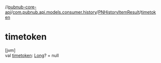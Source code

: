 //[pubnub-core-api](../../../index.md)/[com.pubnub.api.models.consumer.history](../index.md)/[PNHistoryItemResult](index.md)/[timetoken](timetoken.md)

# timetoken

[jvm]\
val [timetoken](timetoken.md): [Long](https://kotlinlang.org/api/latest/jvm/stdlib/kotlin/-long/index.html)? = null
